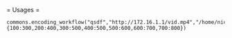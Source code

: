 = Usages =

    commons.encoding_workflow("qsdf","http://172.16.1.1/vid.mp4","/home/nicolas/outout2",{100:300,200:400,300:500,400:500,500:600,600:700,700:800})
